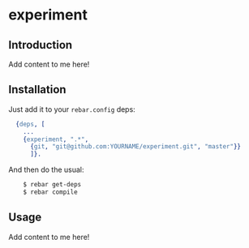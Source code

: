 # experiment


## Introduction

Add content to me here!


## Installation

Just add it to your ``rebar.config`` deps:

```erlang
  {deps, [
    ...
    {experiment, ".*",
      {git, "git@github.com:YOURNAME/experiment.git", "master"}}
      ]}.
```

And then do the usual:

```bash
    $ rebar get-deps
    $ rebar compile
```


## Usage

Add content to me here!
